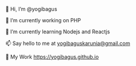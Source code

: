 👋 Hi, I’m @yogibagus

🔭 I’m currently working on PHP

🌱 I’m currently learning Nodejs and Reactjs

📫 Say hello to me at yogibaguskarunia@gmail.com

📄 My Work https://yogibagus.github.io


